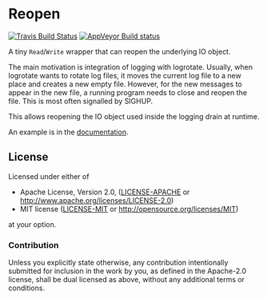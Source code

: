 # Reopen

[![Travis Build Status](https://api.travis-ci.org/vorner/reopen.png?branch=master)](https://travis-ci.org/vorner/reopen)
[![AppVeyor Build status](https://ci.appveyor.com/api/projects/status/956fq0suxa0x5afi/branch/master?svg=true)](https://ci.appveyor.com/project/vorner/reopen/branch/master)

A tiny `Read`/`Write` wrapper that can reopen the underlying IO object.

The main motivation is integration of logging with logrotate. Usually, when
logrotate wants to rotate log files, it moves the current log file to a new
place and creates a new empty file. However, for the new messages to appear in
the new file, a running program needs to close and reopen the file. This is
most often signalled by SIGHUP.

This allows reopening the IO object used inside the logging drain at runtime.

An example is in the [documentation](https://docs.rs/reopen).

## License

Licensed under either of

 * Apache License, Version 2.0, ([LICENSE-APACHE](LICENSE-APACHE) or http://www.apache.org/licenses/LICENSE-2.0)
 * MIT license ([LICENSE-MIT](LICENSE-MIT) or http://opensource.org/licenses/MIT)

at your option.

### Contribution

Unless you explicitly state otherwise, any contribution intentionally
submitted for inclusion in the work by you, as defined in the Apache-2.0
license, shall be dual licensed as above, without any additional terms
or conditions.
